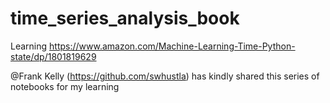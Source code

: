 # time_series_analysis_book
Learning https://www.amazon.com/Machine-Learning-Time-Python-state/dp/1801819629

@Frank Kelly (https://github.com/swhustla) has kindly shared this series of notebooks for my learning 
